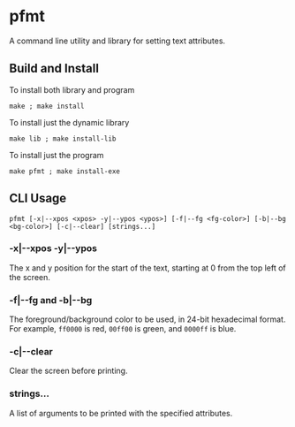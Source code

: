 # pfmt

A command line utility and library for setting text attributes.

## Build and Install
To install both library and program

`make ; make install`

To install just the dynamic library

`make lib ; make install-lib`

To install just the program

`make pfmt ; make install-exe`

## CLI Usage
`pfmt [-x|--xpos <xpos> -y|--ypos <ypos>] [-f|--fg <fg-color>] [-b|--bg <bg-color>] [-c|--clear] [strings...]`

### -x|--xpos -y|--ypos
The x and y position for the start of the text, starting at 0 from
the top left of the screen.

### -f|--fg and -b|--bg
The foreground/background color to be used, in 24-bit hexadecimal format.
For example, `ff0000` is red, `00ff00` is green, and `0000ff` is blue.

### -c|--clear
Clear the screen before printing.

### strings...
A list of arguments to be printed with the specified attributes.

